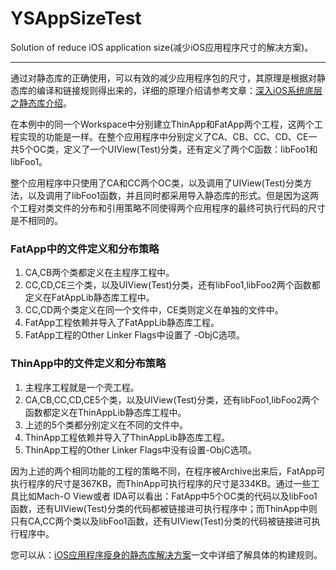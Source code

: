 # YSAppSizeTest
Solution of reduce iOS application size(减少iOS应用程序尺寸的解决方案)。

---

通过对静态库的正确使用，可以有效的减少应用程序包的尺寸，其原理是根据对静态库的编译和链接规则得出来的，详细的原理介绍请参考文章：[深入iOS系统底层之静态库介绍](https://juejin.im/post/5c63906ff265da2ddd4a3fc0)。

在本例中的同一个Workspace中分别建立ThinApp和FatApp两个工程，这两个工程实现的功能是一样。在整个应用程序中分别定义了CA、CB、CC、CD、CE一共5个OC类，定义了一个UIView(Test)分类，还有定义了两个C函数：libFoo1和libFoo1。

整个应用程序中只使用了CA和CC两个OC类，以及调用了UIView(Test)分类方法，以及调用了libFoo1函数，并且同时都采用导入静态库的形式。但是因为这两个工程对类文件的分布和引用策略不同使得两个应用程序的最终可执行代码的尺寸是不相同的。

### FatApp中的文件定义和分布策略
1. CA,CB两个类都定义在主程序工程中。
2. CC,CD,CE三个类，以及UIView(Test)分类，还有libFoo1,libFoo2两个函数都定义在FatAppLib静态库工程中。
3. CC,CD两个类定义在同一个文件中，CE类则定义在单独的文件中。
3. FatApp工程依赖并导入了FatAppLib静态库工程。
4. FatApp工程的Other Linker Flags中设置了 -ObjC选项。

### ThinApp中的文件定义和分布策略
1.	主程序工程就是一个壳工程。
2. CA,CB,CC,CD,CE5个类，以及UIView(Test)分类，还有libFoo1,libFoo2两个函数都定义在ThinAppLib静态库工程中。
3. 上述的5个类都分别定义在不同的文件中。
4. ThinApp工程依赖并导入了ThinAppLib静态库工程。
5. ThinApp工程的Other Linker Flags中没有设置-ObjC选项。


因为上述的两个相同功能的工程的策略不同，在程序被Archive出来后，FatApp可执行程序的尺寸是367KB，而ThinApp可执行程序的尺寸是334KB。通过一些工具比如Mach-O View或者 IDA可以看出：FatApp中5个OC类的代码以及libFoo1函数，还有UIView(Test)分类的代码都被链接进可执行程序中；而ThinApp中则只有CA,CC两个类以及libFoo1函数，还有UIView(Test)分类的代码被链接进可执行程序中。

您可以从：[iOS应用程序瘦身的静态库解决方案](https://juejin.im/post/5cd2be66e51d456e831f69e4)一文中详细了解具体的构建规则。
